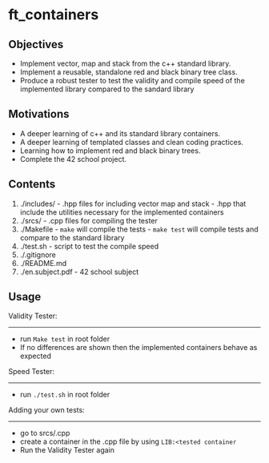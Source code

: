 ft_containers
=============
Objectives
----------
  - Implement vector, map and stack from the c++ standard library.
  - Implement a reusable, standalone red and black binary tree class.
  - Produce a robust tester to test the validity and compile speed of the implemented library compared to the sandard library

Motivations
-----------
  - A deeper learning of c++ and its standard library containers.
  - A deeper learning of templated classes and clean coding practices.
  - Learning how to implement red and black binary trees.
  - Complete the 42 school project.

Contents
--------
  1. ./includes/
    - .hpp files for including vector map and stack
    - .hpp that include the utilities necessary for the implemented containers
  2. ./srcs/
    - .cpp files for compiling the tester
  3. ./Makefile
    - ```make``` will compile the tests
    - ```make test``` will compile tests and compare to the standard library
   4. ./test.sh
    - script to test the compile speed
   5. ./.gitignore
   6. ./README.md
   7. ./en.subject.pdf
    - 42 school subject

Usage
-----
Validity Tester:

---
 - run ```Make test``` in root folder
 - If no differences are shown then the implemented containers behave as expected

Speed Tester:

---
  - run ```./test.sh``` in root folder

Adding your own tests:

---
  - go to srcs/<tested container>.cpp
  - create a container in the .cpp file by using ```LIB:<tested container```
  - Run the Validity Tester again
